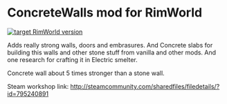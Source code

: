 # ConcreteWalls mod for RimWorld
[![target RimWorld version](https://img.shields.io/github/release/porohkun/ConcreteWalls.svg?style=flat-square&label=RimWorld)](https://github.com/porohkun/ConcreteWalls/releases)

Adds really strong walls, doors and embrasures.
And Concrete slabs for building this walls and other stone stuff from vanilla and other mods.
And one research for crafting it in Electric smelter.

Concrete wall about 5 times stronger than a stone wall.

Steam workshop link: http://steamcommunity.com/sharedfiles/filedetails/?id=795240891
